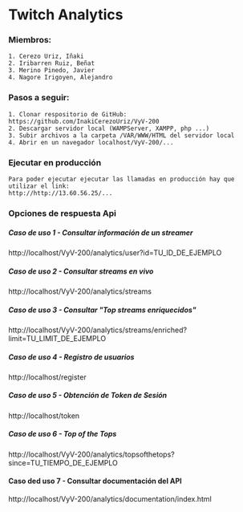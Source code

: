# **Twitch Analytics**
### Miembros:

    1. Cerezo Uriz, Iñaki
    2. Iribarren Ruiz, Beñat
    3. Merino Pinedo, Javier
    4. Nagore Irigoyen, Alejandro

### Pasos a seguir:

    1. Clonar respositorio de GitHub: https://github.com/InakiCerezoUriz/VyV-200
    2. Descargar servidor local (WAMPServer, XAMPP, php ...)
    3. Subir archivos a la carpeta /VAR/WWW/HTML del servidor local
    4. Abrir en un navegador localhost/VyV-200/...

### Ejecutar en producción
    
    Para poder ejecutar ejecutar las llamadas en producción hay que utilizar el link:
    http://http://13.60.56.25/...

### Opciones de respuesta Api
##### Caso de uso 1 - Consultar información de un streamer
  
http://localhost/VyV-200/analytics/user?id=TU_ID_DE_EJEMPLO

##### Caso de uso 2 - Consultar streams en vivo
  
http://localhost/VyV-200/analytics/streams

##### Caso de uso 3 - Consultar "Top streams enriquecidos"
  
http://localhost/VyV-200/analytics/streams/enriched?limit=TU_LIMIT_DE_EJEMPLO

##### Caso de uso 4 - Registro de usuarios

http://localhost/register

##### Caso de uso 5 - Obtención de Token de Sesión

http://localhost/token

##### Caso de uso 6 - Top of the Tops

http://localhost/VyV-200/analytics/topsofthetops?since=TU_TIEMPO_DE_EJEMPLO

#### Caso ded uso 7 - Consultar documentación del API

http://localhost/VyV-200/analytics/documentation/index.html
